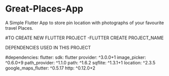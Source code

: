 # Great-Places-App
A Simple Flutter App to store pin location with photographs of your favourite travel Places.


#TO CREATE NEW FLUTTER PROJECT
-FLUTTER CREATE PROJECT_NAME

DEPENDENCIES USED IN THIS PROJECT

#dependencies:
  flutter:
    sdk: flutter
  provider: ^3.0.0+1
  image_picker: ^0.6.0+9
  path_provider: ^1.1.0
  path: ^1.6.2
  sqflite: ^1.3.1+1
  location: ^2.3.5
  google_maps_flutter: ^0.5.17
  http: ^0.12.0+2
